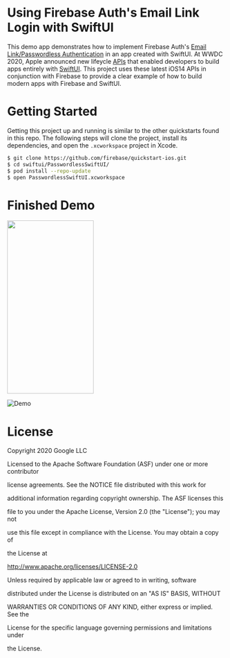 # Using Firebase Auth's Email Link Login with SwiftUI
This demo app demonstrates how to implement Firebase Auth's 
[Email Link/Passwordless Authentication](https://firebase.google.com/docs/auth/ios/email-link-auth) 
in an app created with SwiftUI. At WWDC 2020, Apple announced
new lifeycle [APIs](https://developer.apple.com/documentation/swiftui/app) 
that enabled developers to build apps entirely with 
[SwiftUI](https://developer.apple.com/xcode/swiftui/). This project uses these 
latest iOS14 APIs in conjunction with Firebase to provide a clear 
example of how to build modern apps with Firebase and SwiftUI.

# Getting Started
Getting this project up and running is similar to the other quickstarts 
found in this repo. The following steps will clone the project, 
install its dependencies, and open the `.xcworkspace` project in Xcode.
```bash
$ git clone https://github.com/firebase/quickstart-ios.git
$ cd swiftui/PasswordlessSwiftUI/
$ pod install --repo-update
$ open PasswordlessSwiftUI.xcworkspace
```

# Finished Demo

<img src="https://github.com/firebase/quickstart-ios/tree/nc-passwordless-swiftui/swiftui/PasswordlessSwiftUI/media/login_flow.gif" width="200" height="400" img align="center">

![Demo](https://github.com/firebase/quickstart-ios/tree/nc-passwordless-swiftui/swiftui/PasswordlessSwiftUI/media/login_flow.gif)

# License
  
Copyright 2020 Google LLC

Licensed to the Apache Software Foundation (ASF) under one or more contributor

license agreements.  See the NOTICE file distributed with this work for

additional information regarding copyright ownership.  The ASF licenses this

file to you under the Apache License, Version 2.0 (the "License"); you may not

use this file except in compliance with the License.  You may obtain a copy of

the License at
  

http://www.apache.org/licenses/LICENSE-2.0

  
Unless required by applicable law or agreed to in writing, software

distributed under the License is distributed on an "AS IS" BASIS, WITHOUT

WARRANTIES OR CONDITIONS OF ANY KIND, either express or implied.  See the

License for the specific language governing permissions and limitations under

the License.
